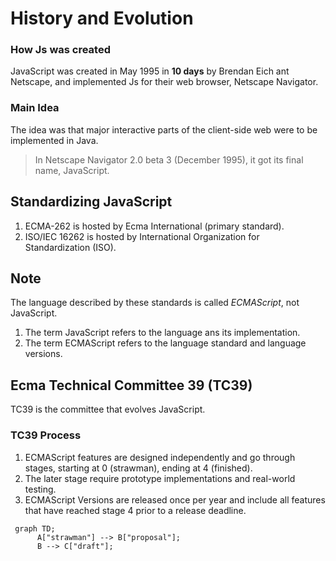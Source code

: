 # History and Evolution

### How Js was created

JavaScript was created in May 1995 in **10 days** by Brendan Eich ant Netscape, and implemented Js for their web browser, Netscape Navigator.

### Main Idea
The idea was that major interactive parts of the client-side web were to be implemented in Java. 

>In Netscape Navigator 2.0 beta 3 (December 1995), it got its final name, JavaScript.

## Standardizing JavaScript

1. ECMA-262 is hosted by Ecma International (primary standard).
2. ISO/IEC 16262 is hosted by International Organization for Standardization (ISO).

## Note
The language described by these standards is called *ECMAScript*, not JavaScript.

1. The term JavaScript refers to the language ans its implementation.
2. The term ECMAScript refers to the language standard and language versions.

## Ecma Technical Committee 39 (TC39)

TC39 is the committee that evolves JavaScript.

### TC39 Process
1. ECMAScript features are designed independently and go through stages, starting at 0 (strawman), ending at 4 (finished).
2. The later stage require prototype implementations and real-world testing.
3. ECMAScript Versions are released once per year and include all features that have reached stage 4 prior to a release deadline.


```mermaid
 graph TD;
      A["strawman"] --> B["proposal"]; 
      B --> C["draft"]; 
```